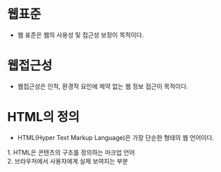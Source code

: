 # 웹표준

 - 웹 표준은 웹의 사용성 및 접근성 보장이 목적이다.

# 웹접근성

 - 웹접근성은 인적, 환경적 요인에  제약 없는 웹 정보 접근이 목적이다.

# HTML의 정의

 - HTML(Hyper Text Markup Language)은 가장 단순한 형태의 웹 언어이다.


<!DOCTYPE html>
<!-- html 주석 -->

<html>
	<head>
		<meta charset="urf-8">
		<title>HTML5 기본구조</title>
	</head>	
	<body>
		1. HTML은 콘텐츠의 구조를 정의하는 마크업 언어<br>
		2. 브라우저에서 사용자에게 실제 보여지는 부분
	</body>
</html>


